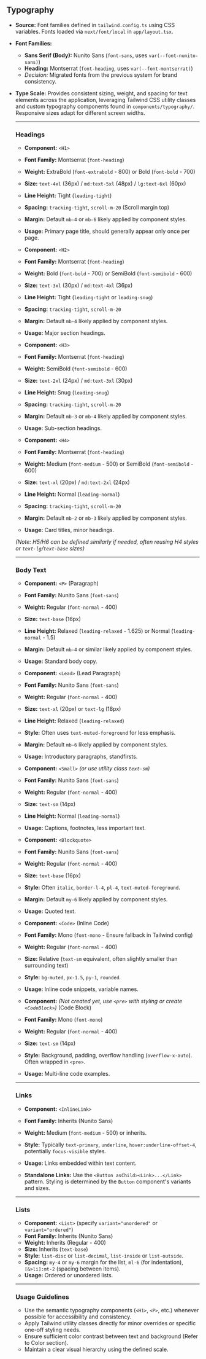 ## Typography

* **Source:** Font families defined in `tailwind.config.ts` using CSS variables. Fonts loaded via `next/font/local` in `app/layout.tsx`.
* **Font Families:**
    * **Sans Serif (Body):** Nunito Sans (`font-sans`, uses `var(--font-nunito-sans)`)
    * **Heading:** Montserrat (`font-heading`, uses `var(--font-montserrat)`)
    * _Decision:_ Migrated fonts from the previous system for brand consistency.

* **Type Scale:**
    Provides consistent sizing, weight, and spacing for text elements across the application, leveraging Tailwind CSS utility classes and custom typography components found in `components/typography/`. Responsive sizes adapt for different screen widths.

    ---

    ### Headings

    * **Component:** `<H1>`
    * **Font Family:** Montserrat (`font-heading`)
    * **Weight:** ExtraBold (`font-extrabold` - 800) or Bold (`font-bold` - 700)
    * **Size:** `text-4xl` (36px) / `md:text-5xl` (48px) / `lg:text-6xl` (60px)
    * **Line Height:** Tight (`leading-tight`)
    * **Spacing:** `tracking-tight`, `scroll-m-20` (Scroll margin top)
    * **Margin:** Default `mb-4` or `mb-6` likely applied by component styles.
    * **Usage:** Primary page title, should generally appear only once per page.

    * **Component:** `<H2>`
    * **Font Family:** Montserrat (`font-heading`)
    * **Weight:** Bold (`font-bold` - 700) or SemiBold (`font-semibold` - 600)
    * **Size:** `text-3xl` (30px) / `md:text-4xl` (36px)
    * **Line Height:** Tight (`leading-tight` or `leading-snug`)
    * **Spacing:** `tracking-tight`, `scroll-m-20`
    * **Margin:** Default `mb-4` likely applied by component styles.
    * **Usage:** Major section headings.

    * **Component:** `<H3>`
    * **Font Family:** Montserrat (`font-heading`)
    * **Weight:** SemiBold (`font-semibold` - 600)
    * **Size:** `text-2xl` (24px) / `md:text-3xl` (30px)
    * **Line Height:** Snug (`leading-snug`)
    * **Spacing:** `tracking-tight`, `scroll-m-20`
    * **Margin:** Default `mb-3` or `mb-4` likely applied by component styles.
    * **Usage:** Sub-section headings.

    * **Component:** `<H4>`
    * **Font Family:** Montserrat (`font-heading`)
    * **Weight:** Medium (`font-medium` - 500) or SemiBold (`font-semibold` - 600)
    * **Size:** `text-xl` (20px) / `md:text-2xl` (24px)
    * **Line Height:** Normal (`leading-normal`)
    * **Spacing:** `tracking-tight`, `scroll-m-20`
    * **Margin:** Default `mb-2` or `mb-3` likely applied by component styles.
    * **Usage:** Card titles, minor headings.

    *(Note: H5/H6 can be defined similarly if needed, often reusing H4 styles or `text-lg`/`text-base` sizes)*

    ---

    ### Body Text

    * **Component:** `<P>` (Paragraph)
    * **Font Family:** Nunito Sans (`font-sans`)
    * **Weight:** Regular (`font-normal` - 400)
    * **Size:** `text-base` (16px)
    * **Line Height:** Relaxed (`leading-relaxed` - 1.625) or Normal (`leading-normal` - 1.5)
    * **Margin:** Default `mb-4` or similar likely applied by component styles.
    * **Usage:** Standard body copy.

    * **Component:** `<Lead>` (Lead Paragraph)
    * **Font Family:** Nunito Sans (`font-sans`)
    * **Weight:** Regular (`font-normal` - 400)
    * **Size:** `text-xl` (20px) or `text-lg` (18px)
    * **Line Height:** Relaxed (`leading-relaxed`)
    * **Style:** Often uses `text-muted-foreground` for less emphasis.
    * **Margin:** Default `mb-6` likely applied by component styles.
    * **Usage:** Introductory paragraphs, standfirsts.

    * **Component:** `<Small>` *(or use utility class `text-sm`)*
    * **Font Family:** Nunito Sans (`font-sans`)
    * **Weight:** Regular (`font-normal` - 400)
    * **Size:** `text-sm` (14px)
    * **Line Height:** Normal (`leading-normal`)
    * **Usage:** Captions, footnotes, less important text.

    * **Component:** `<Blockquote>`
    * **Font Family:** Nunito Sans (`font-sans`)
    * **Weight:** Regular (`font-normal` - 400)
    * **Size:** `text-base` (16px)
    * **Style:** Often `italic`, `border-l-4`, `pl-4`, `text-muted-foreground`.
    * **Margin:** Default `my-6` likely applied by component styles.
    * **Usage:** Quoted text.

    * **Component:** `<Code>` (Inline Code)
    * **Font Family:** Mono (`font-mono` - Ensure fallback in Tailwind config)
    * **Weight:** Regular (`font-normal` - 400)
    * **Size:** Relative (`text-sm` equivalent, often slightly smaller than surrounding text)
    * **Style:** `bg-muted`, `px-1.5`, `py-1`, `rounded`.
    * **Usage:** Inline code snippets, variable names.

    * **Component:** *(Not created yet, use `<pre>` with styling or create `<CodeBlock>`)* (Code Block)
    * **Font Family:** Mono (`font-mono`)
    * **Weight:** Regular (`font-normal` - 400)
    * **Size:** `text-sm` (14px)
    * **Style:** Background, padding, overflow handling (`overflow-x-auto`). Often wrapped in `<pre>`.
    * **Usage:** Multi-line code examples.

    ---

    ### Links

    * **Component:** `<InlineLink>`
    * **Font Family:** Inherits (Nunito Sans)
    * **Weight:** Medium (`font-medium` - 500) or inherits.
    * **Style:** Typically `text-primary`, `underline`, `hover:underline-offset-4`, potentially `focus-visible` styles.
    * **Usage:** Links embedded within text content.

    * **Standalone Links:** Use the `<Button asChild><Link>...</Link>` pattern. Styling is determined by the `Button` component's variants and sizes.

    ---

    ### Lists

    * **Component:** `<List>` (specify `variant="unordered"` or `variant="ordered"`)
    * **Font Family:** Inherits (Nunito Sans)
    * **Weight:** Inherits (Regular - 400)
    * **Size:** Inherits (`text-base`)
    * **Style:** `list-disc` or `list-decimal`, `list-inside` or `list-outside`.
    * **Spacing:** `my-4` or `my-6` margin for the list, `ml-6` (for indentation), `[&>li]:mt-2` (spacing between items).
    * **Usage:** Ordered or unordered lists.

    ---

    ### Usage Guidelines

    * Use the semantic typography components (`<H1>`, `<P>`, etc.) whenever possible for accessibility and consistency.
    * Apply Tailwind utility classes directly for minor overrides or specific one-off styling needs.
    * Ensure sufficient color contrast between text and background (Refer to Color section).
    * Maintain a clear visual hierarchy using the defined scale.